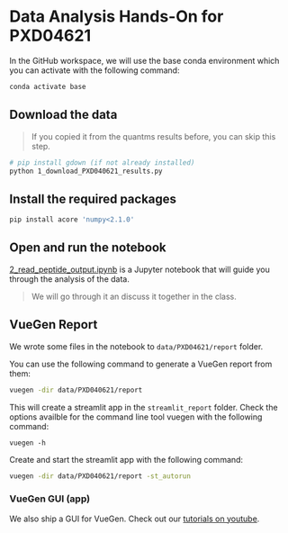 # Data Analysis Hands-On for PXD04621

In the GitHub workspace, we will use the base conda environment which you can activate
with the following command:

```bash
conda activate base
```

## Download the data

> If you copied it from the quantms results before, you can skip this step.

```bash
# pip install gdown (if not already installed)
python 1_download_PXD040621_results.py
```


## Install the required packages

```bash
pip install acore 'numpy<2.1.0'
```

## Open and run the notebook

[2_read_peptide_output.ipynb](../2_read_peptide_output.ipynb)
is a Jupyter notebook that will guide you through the analysis of the data.

> We will go through it an discuss it together in the class.


## VueGen Report

We wrote some files in the notebook to `data/PXD04621/report` folder. 

You can use the following command to generate a VueGen report from them:

```bash
vuegen -dir data/PXD040621/report
```

This will create a streamlit app in the `streamlit_report` folder. Check the options 
availble for the command line tool vuegen with the following command:

```
vuegen -h
```

Create and start the streamlit app with the following command:

```bash
vuegen -dir data/PXD040621/report -st_autorun
```

### VueGen GUI (app)

We also ship a GUI for VueGen. Check out our 
[tutorials on youtube](https://www.youtube.com/playlist?list=PLTbkQyef1c2S3qGzzva_JLlgdwsXjHCHH).
